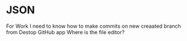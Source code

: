 # JSON
For Work
I need to know how to make commits on new creaated branch from Destop GitHub app
Where is the file editor?
